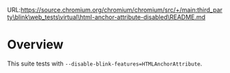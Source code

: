 URL:https://source.chromium.org/chromium/chromium/src/+/main:third_party\blink\web_tests\virtual\html-anchor-attribute-disabled\README.md
# Overview

This suite tests with `--disable-blink-features=HTMLAnchorAttribute`.

